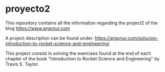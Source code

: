 # proyecto2
This repository contains all the information regarding the project2 of the blog https://www.argonur.com

A project description can be found under: https://argonur.com/solucion-introduction-to-rocket-science-and-engineering/

This project consist in solving the exercises found at the end of each chapter of the book "Introduction to Rocket Science and Engineering" by Travis S. Taylor.
